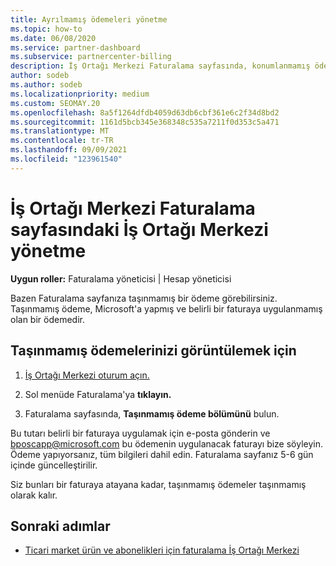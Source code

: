 ```yaml
---
title: Ayrılmamış ödemeleri yönetme
ms.topic: how-to
ms.date: 06/08/2020
ms.service: partner-dashboard
ms.subservice: partnercenter-billing
description: İş Ortağı Merkezi Faturalama sayfasında, konumlanmamış ödemelerin ne İş Ortağı Merkezi öğrenin. Ayrıca bunları faturalarınıza nasıl uygulayacaklarını da öğrenin.
author: sodeb
ms.author: sodeb
ms.localizationpriority: medium
ms.custom: SEOMAY.20
ms.openlocfilehash: 8a5f1264dfdb4059d63db6cbf361e6c2f34d8bd2
ms.sourcegitcommit: 1161d5bcb345e368348c535a7211f0d353c5a471
ms.translationtype: MT
ms.contentlocale: tr-TR
ms.lasthandoff: 09/09/2021
ms.locfileid: "123961540"
---
```

# <a name="manage-unallocated-payments-on-your-partner-center-billing-page"></a>İş Ortağı Merkezi Faturalama sayfasındaki İş Ortağı Merkezi yönetme

**Uygun roller:** Faturalama yöneticisi | Hesap yöneticisi

Bazen Faturalama sayfanıza taşınmamış bir ödeme görebilirsiniz. Taşınmamış ödeme, Microsoft'a yapmış ve belirli bir faturaya uygulanmamış olan bir ödemedir.

## <a name="to-view-your-unallocated-payments"></a>Taşınmamış ödemelerinizi görüntülemek için

1. [İş Ortağı Merkezi oturum açın.](https://partner.microsoft.com/dashboard/home)

2. Sol menüde Faturalama'ya **tıklayın.**

3. Faturalama sayfasında, **Taşınmamış ödeme bölümünü** bulun. 

Bu tutarı belirli bir faturaya uygulamak için e-posta gönderin ve bposcapp@microsoft.com bu ödemenin uygulanacak faturayı bize söyleyin. Ödeme yapıyorsanız, tüm bilgileri dahil edin. Faturalama sayfanız 5-6 gün içinde güncelleştirilir. 

Siz bunları bir faturaya atayana kadar, taşınmamış ödemeler taşınmamış olarak kalır. 

## <a name="next-steps"></a>Sonraki adımlar

- [Ticari market ürün ve abonelikleri için faturalama İş Ortağı Merkezi](csp-commercial-marketplace-billing.md)